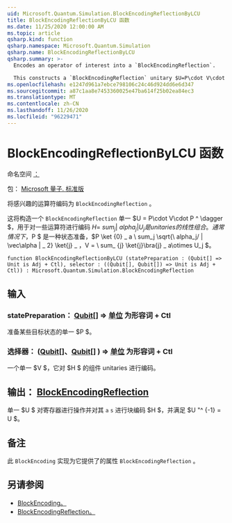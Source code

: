 ```yaml
---
uid: Microsoft.Quantum.Simulation.BlockEncodingReflectionByLCU
title: BlockEncodingReflectionByLCU 函数
ms.date: 11/25/2020 12:00:00 AM
ms.topic: article
qsharp.kind: function
qsharp.namespace: Microsoft.Quantum.Simulation
qsharp.name: BlockEncodingReflectionByLCU
qsharp.summary: >-
  Encodes an operator of interest into a `BlockEncodingReflection`.

  This constructs a `BlockEncodingReflection` unitary $U=P\cdot V\cdot P^\dagger$ that encodes some operator $H=\sum_{j}|\alpha_j|U_j$ of interest that is a linear combination of unitaries. Typically, $P$ is a state preparation unitary such that $P\ket{0}\_a\sum_j\sqrt{\alpha_j/\|\vec\alpha\|\_2}\ket{j}\_a$, and $V=\sum_{j}\ket{j}\bra{j}\_a\otimes U_j$.
ms.openlocfilehash: e1247d961a7ebce798106c24c46d924dd6e6d347
ms.sourcegitcommit: a87c1aa8e7453360025e47ba614f25b02ea84ec3
ms.translationtype: MT
ms.contentlocale: zh-CN
ms.lasthandoff: 11/26/2020
ms.locfileid: "96229471"
---
```

# <a name="blockencodingreflectionbylcu-function"></a>BlockEncodingReflectionByLCU 函数

命名空间 [：](xref:Microsoft.Quantum.Simulation)

包： [Microsoft 量子. 标准版](https://nuget.org/packages/Microsoft.Quantum.Standard)


将感兴趣的运算符编码为 `BlockEncodingReflection` 。

这将构造一个 `BlockEncodingReflection` 单一 $U = P\cdot V\cdot P ^ \dagger $，用于对一些运算符进行编码 $H = \ sum_ {j} | \ alpha_j |U_j 是 unitaries 的线性组合。 通常情况下，$P $ 是一种状态准备，$P \ket {0} \_ a \ sum_j \sqrt{\ alpha_j/ \| \vec\alpha \| \_ 2} \ket{j} \_ $，$V = \ sum_ {j} \ket{j}\bra{j} \_ a\otimes U_j $。

```qsharp
function BlockEncodingReflectionByLCU (statePreparation : (Qubit[] => Unit is Adj + Ctl), selector : ((Qubit[], Qubit[]) => Unit is Adj + Ctl)) : Microsoft.Quantum.Simulation.BlockEncodingReflection
```


## <a name="input"></a>输入

### <a name="statepreparation--qubit--unit--is-adj--ctl"></a>statePreparation： [Qubit](xref:microsoft.quantum.lang-ref.qubit)[] => [单位](xref:microsoft.quantum.lang-ref.unit)  为形容词 + Ctl

准备某些目标状态的单一 $P $。


### <a name="selector--qubitqubit--unit--is-adj--ctl"></a>选择器： ([Qubit](xref:microsoft.quantum.lang-ref.qubit)[]、[Qubit](xref:microsoft.quantum.lang-ref.qubit)[] ) => [单位](xref:microsoft.quantum.lang-ref.unit)  为形容词 + Ctl

一个单一 $V $，它对 $H $ 的组件 unitaries 进行编码。



## <a name="output--blockencodingreflection"></a>输出： [BlockEncodingReflection](xref:Microsoft.Quantum.Simulation.BlockEncodingReflection)

单一 $U $ 对寄存器进行操作并对其 `a` `s` 进行块编码 $H $，并满足 $U "^ {-1} = U $。

## <a name="remarks"></a>备注

此 `BlockEncoding` 实现为它提供了的属性 `BlockEncodingReflection` 。

## <a name="see-also"></a>另请参阅

- [BlockEncoding。](xref:Microsoft.Quantum.Simulation.BlockEncoding)
- [BlockEncodingReflection。](xref:Microsoft.Quantum.Simulation.BlockEncodingReflection)